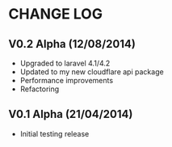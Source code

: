 CHANGE LOG
==========


## V0.2 Alpha (12/08/2014)

* Upgraded to laravel 4.1/4.2
* Updated to my new cloudflare api package
* Performance improvements
* Refactoring


## V0.1 Alpha (21/04/2014)

* Initial testing release
